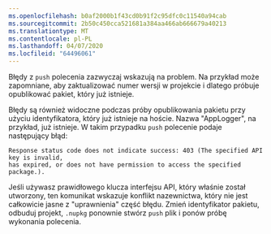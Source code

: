 ```yaml
---
ms.openlocfilehash: b0af2000b1f43cd0b91f2c95dfc0c11540a94cab
ms.sourcegitcommit: 2b50c450cca521681a384aa466ab666679a40213
ms.translationtype: MT
ms.contentlocale: pl-PL
ms.lasthandoff: 04/07/2020
ms.locfileid: "64496061"
---
```

Błędy z `push` polecenia zazwyczaj wskazują na problem. Na przykład może zapomniane, aby zaktualizować numer wersji w projekcie i dlatego próbuje opublikować pakiet, który już istnieje.

Błędy są również widoczne podczas próby opublikowania pakietu przy użyciu identyfikatora, który już istnieje na hoście. Nazwa "AppLogger", na przykład, już istnieje. W takim przypadku `push` polecenie podaje następujący błąd:

```output
Response status code does not indicate success: 403 (The specified API key is invalid,
has expired, or does not have permission to access the specified package.).
```

Jeśli używasz prawidłowego klucza interfejsu API, który właśnie został utworzony, ten komunikat wskazuje konflikt nazewnictwa, który nie jest całkowicie jasne z "uprawnienia" część błędu. Zmień identyfikator pakietu, odbuduj projekt, `.nupkg` ponownie stwórz `push` plik i ponów próbę wykonania polecenia.